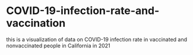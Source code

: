 # COVID-19-infection-rate-and-vaccination
this is a visualization of data on COVID-19 infection rate in vaccinated and nonvaccinated people in California in 2021

